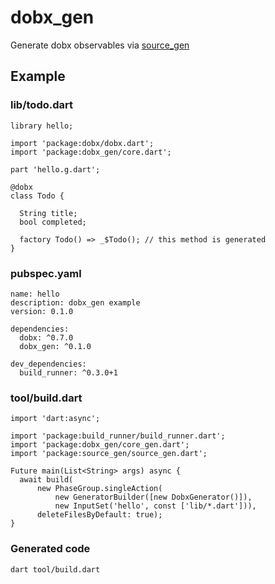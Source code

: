 # dobx_gen
Generate dobx observables via [source_gen](https://github.com/dart-lang/source_gen)

## Example
### lib/todo.dart
```
library hello;

import 'package:dobx/dobx.dart';
import 'package:dobx_gen/core.dart';

part 'hello.g.dart';

@dobx
class Todo {

  String title;
  bool completed;

  factory Todo() => _$Todo(); // this method is generated
}
```

### pubspec.yaml
```
name: hello
description: dobx_gen example
version: 0.1.0

dependencies:
  dobx: ^0.7.0
  dobx_gen: ^0.1.0

dev_dependencies:
  build_runner: ^0.3.0+1
```

### tool/build.dart
```
import 'dart:async';

import 'package:build_runner/build_runner.dart';
import 'package:dobx_gen/core_gen.dart';
import 'package:source_gen/source_gen.dart';

Future main(List<String> args) async {
  await build(
      new PhaseGroup.singleAction(
          new GeneratorBuilder([new DobxGenerator()]),
          new InputSet('hello', const ['lib/*.dart'])),
      deleteFilesByDefault: true);
}
```

### Generated code
```sh
dart tool/build.dart
```


